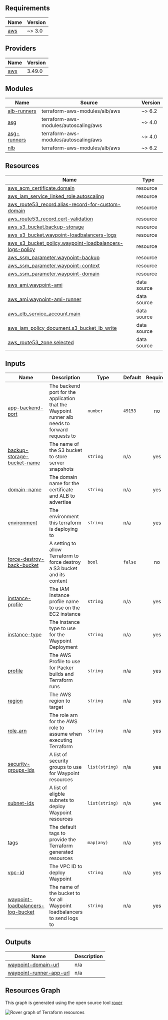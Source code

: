 ## Requirements

| Name | Version |
|------|---------|
| <a name="requirement_aws"></a> [aws](#requirement\_aws) | ~> 3.0 |

## Providers

| Name | Version |
|------|---------|
| <a name="provider_aws"></a> [aws](#provider\_aws) | 3.49.0 |

## Modules

| Name | Source | Version |
|------|--------|---------|
| <a name="module_alb-runners"></a> [alb-runners](#module\_alb-runners) | terraform-aws-modules/alb/aws | ~> 6.2 |
| <a name="module_asg"></a> [asg](#module\_asg) | terraform-aws-modules/autoscaling/aws | ~> 4.0 |
| <a name="module_asg-runners"></a> [asg-runners](#module\_asg-runners) | terraform-aws-modules/autoscaling/aws | ~> 4.0 |
| <a name="module_nlb"></a> [nlb](#module\_nlb) | terraform-aws-modules/alb/aws | ~> 6.2 |

## Resources

| Name | Type |
|------|------|
| [aws_acm_certificate.domain](https://registry.terraform.io/providers/hashicorp/aws/latest/docs/resources/acm_certificate) | resource |
| [aws_iam_service_linked_role.autoscaling](https://registry.terraform.io/providers/hashicorp/aws/latest/docs/resources/iam_service_linked_role) | resource |
| [aws_route53_record.alias-record-for-custom-domain](https://registry.terraform.io/providers/hashicorp/aws/latest/docs/resources/route53_record) | resource |
| [aws_route53_record.cert-validation](https://registry.terraform.io/providers/hashicorp/aws/latest/docs/resources/route53_record) | resource |
| [aws_s3_bucket.backup-storage](https://registry.terraform.io/providers/hashicorp/aws/latest/docs/resources/s3_bucket) | resource |
| [aws_s3_bucket.waypoint-loadbalancers-logs](https://registry.terraform.io/providers/hashicorp/aws/latest/docs/resources/s3_bucket) | resource |
| [aws_s3_bucket_policy.waypoint-loadbalancers-logs-policy](https://registry.terraform.io/providers/hashicorp/aws/latest/docs/resources/s3_bucket_policy) | resource |
| [aws_ssm_parameter.waypoint-backup](https://registry.terraform.io/providers/hashicorp/aws/latest/docs/resources/ssm_parameter) | resource |
| [aws_ssm_parameter.waypoint-context](https://registry.terraform.io/providers/hashicorp/aws/latest/docs/resources/ssm_parameter) | resource |
| [aws_ssm_parameter.waypoint-domain](https://registry.terraform.io/providers/hashicorp/aws/latest/docs/resources/ssm_parameter) | resource |
| [aws_ami.waypoint-ami](https://registry.terraform.io/providers/hashicorp/aws/latest/docs/data-sources/ami) | data source |
| [aws_ami.waypoint-ami-runner](https://registry.terraform.io/providers/hashicorp/aws/latest/docs/data-sources/ami) | data source |
| [aws_elb_service_account.main](https://registry.terraform.io/providers/hashicorp/aws/latest/docs/data-sources/elb_service_account) | data source |
| [aws_iam_policy_document.s3_bucket_lb_write](https://registry.terraform.io/providers/hashicorp/aws/latest/docs/data-sources/iam_policy_document) | data source |
| [aws_route53_zone.selected](https://registry.terraform.io/providers/hashicorp/aws/latest/docs/data-sources/route53_zone) | data source |

## Inputs

| Name | Description | Type | Default | Required |
|------|-------------|------|---------|:--------:|
| <a name="input_app-backend-port"></a> [app-backend-port](#input\_app-backend-port) | The backend port for the application that the Waypoint runner alb needs to forward requests to | `number` | `49153` | no |
| <a name="input_backup-storage-bucket-name"></a> [backup-storage-bucket-name](#input\_backup-storage-bucket-name) | The name of the S3 bucket to store server snapshots | `string` | n/a | yes |
| <a name="input_domain-name"></a> [domain-name](#input\_domain-name) | The domain name for the certificate and ALB to advertise | `string` | n/a | yes |
| <a name="input_environment"></a> [environment](#input\_environment) | The environment this terraform is deploying to | `string` | n/a | yes |
| <a name="input_force-destroy-back-bucket"></a> [force-destroy-back-bucket](#input\_force-destroy-back-bucket) | A setting to allow Terraform to force destroy a S3 bucket and its content | `bool` | `false` | no |
| <a name="input_instance-profile"></a> [instance-profile](#input\_instance-profile) | The IAM Instance profile name to use on the EC2 instance | `string` | n/a | yes |
| <a name="input_instance-type"></a> [instance-type](#input\_instance-type) | The instance type to use for the Waypoint Deployment | `string` | n/a | yes |
| <a name="input_profile"></a> [profile](#input\_profile) | The AWS Profile to use for Packer builds and Terraform runs | `string` | n/a | yes |
| <a name="input_region"></a> [region](#input\_region) | The AWS region to target | `string` | n/a | yes |
| <a name="input_role_arn"></a> [role\_arn](#input\_role\_arn) | The role arn for the AWS role to assume when executing Terraform | `string` | n/a | yes |
| <a name="input_security-groups-ids"></a> [security-groups-ids](#input\_security-groups-ids) | A list of security groups to use for Waypoint resources | `list(string)` | n/a | yes |
| <a name="input_subnet-ids"></a> [subnet-ids](#input\_subnet-ids) | A list of eligble subnets to deploy Waypoint resources | `list(string)` | n/a | yes |
| <a name="input_tags"></a> [tags](#input\_tags) | The default tags to provide the Terraform generated resources | `map(any)` | n/a | yes |
| <a name="input_vpc-id"></a> [vpc-id](#input\_vpc-id) | The VPC ID to deploy Waypoint | `string` | n/a | yes |
| <a name="input_waypoint-loadbalancers-log-bucket"></a> [waypoint-loadbalancers-log-bucket](#input\_waypoint-loadbalancers-log-bucket) | The name of the bucket to for all Waypoint loadbalancers to send logs to | `string` | n/a | yes |

## Outputs

| Name | Description |
|------|-------------|
| <a name="output_waypoint-domain-url"></a> [waypoint-domain-url](#output\_waypoint-domain-url) | n/a |
| <a name="output_waypoint-runner-app-url"></a> [waypoint-runner-app-url](#output\_waypoint-runner-app-url) | n/a |


## Resources Graph

This graph is generated using the open source tool [rover](https://github.com/im2nguyen/rover)

![Rover graph of Terraform resources](../static/img/rover.png)